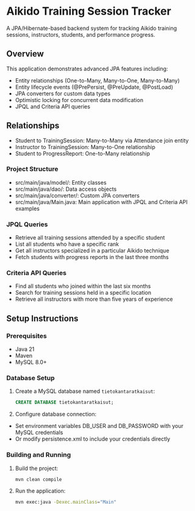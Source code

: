 # Aikido Training Session Tracker

A JPA/Hibernate-based backend system for tracking Aikido training sessions, instructors, students, and performance progress.

## Overview

This application demonstrates advanced JPA features including:

-   Entity relationships (One-to-Many, Many-to-One, Many-to-Many)
-   Entity lifecycle events (@PrePersist, @PreUpdate, @PostLoad)
-   JPA converters for custom data types
-   Optimistic locking for concurrent data modification
-   JPQL and Criteria API queries

## Relationships

-   Student to TrainingSession: Many-to-Many via Attendance join entity
-   Instructor to TrainingSession: Many-to-One relationship
-   Student to ProgressReport: One-to-Many relationship

### Project Structure

-   src/main/java/model/: Entity classes
-   src/main/java/dao/: Data access objects
-   src/main/java/converter/: Custom JPA converters
-   src/main/java/Main.java: Main application with JPQL and Criteria API examples

### JPQL Queries

-   Retrieve all training sessions attended by a specific student
-   List all students who have a specific rank
-   Get all instructors specialized in a particular Aikido technique
-   Fetch students with progress reports in the last three months

### Criteria API Queries

-   Find all students who joined within the last six months
-   Search for training sessions held in a specific location
-   Retrieve all instructors with more than five years of experience

## Setup Instructions

### Prerequisites

-   Java 21
-   Maven
-   MySQL 8.0+

### Database Setup

1. Create a MySQL database named `tietokantaratkaisut`:

    ```sql
    CREATE DATABASE tietokantaratkaisut;
    ```

2. Configure database connection:

-   Set environment variables DB_USER and DB_PASSWORD with your MySQL credentials
-   Or modify persistence.xml to include your credentials directly

### Building and Running

1. Build the project:

    ```bash
    mvn clean compile
    ```

2. Run the application:

    ```bash
    mvn exec:java -Dexec.mainClass="Main"
    ```
